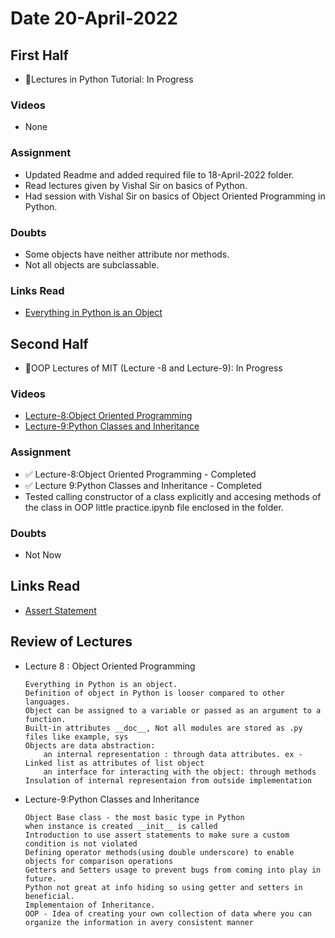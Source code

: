 # Date 20-April-2022

## First Half

- 🔄Lectures in Python Tutorial: In Progress

### Videos

- None

### Assignment

- Updated Readme and added required file to 18-April-2022 folder.
- Read lectures given by Vishal Sir on basics of Python.
- Had session with Vishal Sir on basics of Object Oriented Programming in Python.

### Doubts

- Some objects have neither attribute nor methods.
- Not all objects are subclassable.

### Links Read

- [Everything in Python is an Object](https://linux.die.net/diveintopython/html/getting_to_know_python/everything_is_an_object.html#d0e4665)

## Second Half

- 🔄OOP Lectures of MIT (Lecture -8 and Lecture-9): In Progress

### Videos

- [Lecture-8:Object Oriented Programming](https://ocw.mit.edu/courses/6-0001-introduction-to-computer-science-and-programming-in-python-fall-2016/resources/lecture-8-object-oriented-programming/)
- [Lecture-9:Python Classes and Inheritance](https://ocw.mit.edu/courses/6-0001-introduction-to-computer-science-and-programming-in-python-fall-2016/resources/lecture-9-python-classes-and-inheritance/)

### Assignment

- ✅ Lecture-8:Object Oriented Programming - Completed
- ✅ Lecture 9:Python Classes and Inheritance - Completed
- Tested calling constructor of a class explicitly and accesing methods of the class in OOP little practice.ipynb file enclosed in the folder.

### Doubts

- Not Now

## Links Read

- [Assert Statement](https://www.geeksforgeeks.org/python-assert-keyword/)

## Review of Lectures

- Lecture 8 : Object Oriented Programming

  ```
  Everything in Python is an object.
  Definition of object in Python is looser compared to other languages.
  Object can be assigned to a variable or passed as an argument to a function.
  Built-in attributes __doc__, Not all modules are stored as .py files like example, sys
  Objects are data abstraction:
      an internal representation : through data attributes. ex - Linked list as attributes of list object
      an interface for interacting with the object: through methods
  Insulation of internal representaion from outside implementation
  ```

- Lecture-9:Python Classes and Inheritance
  ```
  Object Base class - the most basic type in Python
  when instance is created __init__ is called
  Introduction to use assert statements to make sure a custom condition is not violated
  Defining operator methods(using double underscore) to enable objects for comparison operations
  Getters and Setters usage to prevent bugs from coming into play in future.
  Python not great at info hiding so using getter and setters in beneficial.
  Implementaion of Inheritance.
  OOP - Idea of creating your own collection of data where you can organize the information in avery consistent manner
  ```

